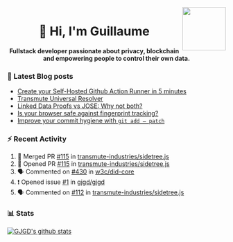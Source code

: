 <img align='right' src='https://user-images.githubusercontent.com/5713670/87202985-820dcb80-c2b6-11ea-9f56-7ec461c497c3.gif' width='100"'>

<h1 align="center">👋 Hi, I'm Guillaume</h1>
<h4 align="center">Fullstack developer passionate about privacy, blockchain and empowering people to control their own data.

### 📝 Latest Blog posts

<!-- BLOG-POST-LIST:START -->
- [Create your Self-Hosted Github Action Runner in 5 minutes](https://medium.com/@gjgd/create-your-self-hosted-github-action-runner-in-5-minutes-a9eff615edc4?source=rss-35e0d58bf235------2)
- [Transmute Universal Resolver](https://medium.com/transmute-techtalk/transmute-universal-resolver-b6c8509858f?source=rss-35e0d58bf235------2)
- [Linked Data Proofs vs JOSE: Why not both?](https://medium.com/transmute-techtalk/linked-data-proofs-vs-jose-why-not-both-1594393418cc?source=rss-35e0d58bf235------2)
- [Is your browser safe against fingerprint tracking?](https://medium.com/@gjgd/is-your-browser-safe-against-fingerprint-tracking-6126952b805b?source=rss-35e0d58bf235------2)
- [Improve your commit hygiene with `git add — patch`](https://medium.com/transmute-techtalk/improve-your-commit-hygiene-with-git-add-patch-3b7dd9c117c4?source=rss-35e0d58bf235------2)
<!-- BLOG-POST-LIST:END -->

### :zap: Recent Activity

<!--START_SECTION:activity-->
1. 🎉 Merged PR [#115](https://github.com/transmute-industries/sidetree.js/pull/115) in [transmute-industries/sidetree.js](https://github.com/transmute-industries/sidetree.js)
2. 💪 Opened PR [#115](https://github.com/transmute-industries/sidetree.js/pull/115) in [transmute-industries/sidetree.js](https://github.com/transmute-industries/sidetree.js)
3. 🗣 Commented on [#430](https://github.com/w3c/did-core/issues/430) in [w3c/did-core](https://github.com/w3c/did-core)
4. ❗️ Opened issue [#1](https://github.com/gjgd/gjgd/issues/1) in [gjgd/gjgd](https://github.com/gjgd/gjgd)
5. 🗣 Commented on [#112](https://github.com/transmute-industries/sidetree.js/issues/112) in [transmute-industries/sidetree.js](https://github.com/transmute-industries/sidetree.js)
<!--END_SECTION:activity-->

### 📊 Stats

[![GJGD's github stats](https://github-readme-stats.vercel.app/api?username=gjgd&count_private=true&show_icons=true&custom_title=My%20Github%20Stats)](https://github.com/anuraghazra/github-readme-stats)

